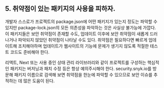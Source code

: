 ## 5. 취약점이 있는 패키지의 사용을 피하자.

개발자 스스로가 프로젝트의 package.json에 어떤 패키지가 있는지 정도는 파악할 수 있지만 package-lock.json의 모든 의존성을 파악하는 것은 사실상 불가능에 가깝다.
이 패키지들은 보안 취약점이 존재할 수도, 업데이트 이후에 보안 취약점이 새롭게 드러나거나 파악되지 않았던 취약점이 나타날 수도 있다.
취약점은 필요하다면 빠르게 업데이트해 조치해야하며 업데이트가 웹사이트의 기능에 문제가 생기지 않도록 적절한 테스트 코드도 준비해야 한다.

리액트, Next 또는 사용 중인 상태 관리 라이브러리와 같이 프로젝트를 구성하는 핵심적인 패키지는 버저닝과 패치 수정 등은 항상 예의주시해야 한다.
security.snyk.io를 방문해 패키지 이름으로 검색해 보면 취약점을 한눈에 파악할 수 있으므로 보안 이슈를 추적하는 데 많은 도움이 된다.
